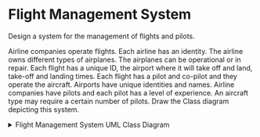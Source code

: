 # Flight Management System

Design a system for the management of flights and pilots.

 Airline companies operate flights. Each airline has an identity.
 The airline owns different types of airplanes.
 The airplanes can be operational or in repair.
 Each flight has a unique ID, the airport where it will take off and land, take-off and landing times.
 Each flight has a pilot and co-pilot and they operate the aircraft.
 Airports have unique identities and names.
 Airline companies have pilots and each pilot has a level of experience.
 An aircraft type may require a certain number of pilots.
Draw the Class diagram depicting this system.

<details>
<summary>Flight Management System UML Class Diagram</summary>
 <img src="https://github.com/ssemaatopcu/oop.dev/assets/72090045/ca9b5397-da50-4b00-92bc-d549679f0dec"/>
</a>
</details>
